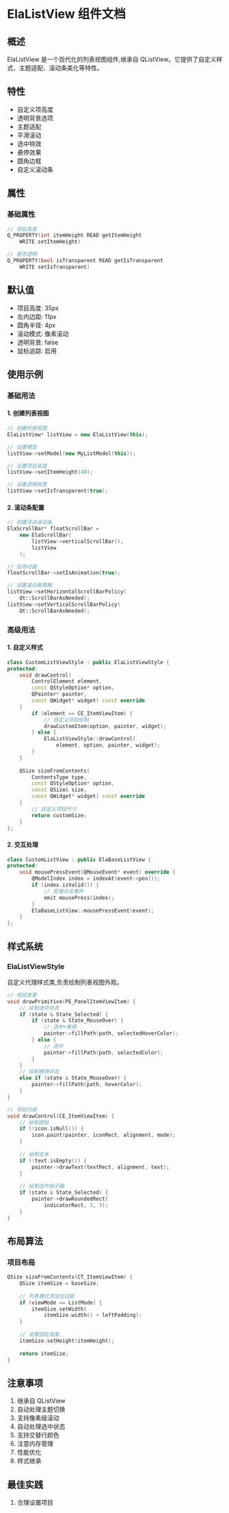 # ElaListView 组件文档

## 概述
ElaListView 是一个现代化的列表视图组件,继承自 QListView。它提供了自定义样式、主题适配、滚动条美化等特性。

## 特性
- 自定义项高度
- 透明背景选项
- 主题适配
- 平滑滚动
- 选中特效
- 悬停效果
- 圆角边框
- 自定义滚动条

## 属性

### 基础属性
```cpp
// 项目高度
Q_PROPERTY(int itemHeight READ getItemHeight 
    WRITE setItemHeight)

// 是否透明
Q_PROPERTY(bool isTransparent READ getIsTransparent 
    WRITE setIsTransparent)
```

## 默认值
- 项目高度: 35px
- 左内边距: 11px
- 圆角半径: 4px
- 滚动模式: 像素滚动
- 透明背景: false
- 鼠标追踪: 启用

## 使用示例

### 基础用法

#### 1. 创建列表视图
```cpp
// 创建列表视图
ElaListView* listView = new ElaListView(this);

// 设置模型
listView->setModel(new MyListModel(this));

// 设置项目高度
listView->setItemHeight(40);

// 设置透明背景
listView->setIsTransparent(true);
```

#### 2. 滚动条配置
```cpp
// 创建浮动滚动条
ElaScrollBar* floatScrollBar = 
    new ElaScrollBar(
        listView->verticalScrollBar(), 
        listView
    );

// 启用动画
floatScrollBar->setIsAnimation(true);

// 设置滚动条策略
listView->setHorizontalScrollBarPolicy(
    Qt::ScrollBarAsNeeded);
listView->setVerticalScrollBarPolicy(
    Qt::ScrollBarAsNeeded);
```

### 高级用法

#### 1. 自定义样式
```cpp
class CustomListViewStyle : public ElaListViewStyle {
protected:
    void drawControl(
        ControlElement element,
        const QStyleOption* option,
        QPainter* painter,
        const QWidget* widget) const override 
    {
        if (element == CE_ItemViewItem) {
            // 自定义项目绘制
            drawCustomItem(option, painter, widget);
        } else {
            ElaListViewStyle::drawControl(
                element, option, painter, widget);
        }
    }
    
    QSize sizeFromContents(
        ContentsType type,
        const QStyleOption* option,
        const QSize& size,
        const QWidget* widget) const override 
    {
        // 自定义项目尺寸
        return customSize;
    }
};
```

#### 2. 交互处理
```cpp
class CustomListView : public ElaBaseListView {
protected:
    void mousePressEvent(QMouseEvent* event) override {
        QModelIndex index = indexAt(event->pos());
        if (index.isValid()) {
            // 处理点击事件
            emit mousePress(index);
        }
        ElaBaseListView::mousePressEvent(event);
    }
};
```

## 样式系统

### ElaListViewStyle
自定义代理样式类,负责绘制列表视图外观。

```cpp
// 项目背景
void drawPrimitive(PE_PanelItemViewItem) {
    // 绘制选中状态
    if (state & State_Selected) {
        if (state & State_MouseOver) {
            // 选中+悬停
            painter->fillPath(path, selectedHoverColor);
        } else {
            // 选中
            painter->fillPath(path, selectedColor);
        }
    }
    // 绘制悬停状态
    else if (state & State_MouseOver) {
        painter->fillPath(path, hoverColor);
    }
}

// 项目内容
void drawControl(CE_ItemViewItem) {
    // 绘制图标
    if (!icon.isNull()) {
        icon.paint(painter, iconRect, alignment, mode);
    }
    
    // 绘制文本
    if (!text.isEmpty()) {
        painter->drawText(textRect, alignment, text);
    }
    
    // 绘制选中指示器
    if (state & State_Selected) {
        painter->drawRoundedRect(
            indicatorRect, 3, 3);
    }
}
```

## 布局算法

### 项目布局
```cpp
QSize sizeFromContents(CT_ItemViewItem) {
    QSize itemSize = baseSize;
    
    // 列表模式添加左边距
    if (viewMode == ListMode) {
        itemSize.setWidth(
            itemSize.width() + leftPadding);
    }
    
    // 设置固定高度
    itemSize.setHeight(itemHeight);
    
    return itemSize;
}
```

## 注意事项
1. 继承自 QListView
2. 自动处理主题切换
3. 支持像素级滚动
4. 自动处理选中状态
5. 支持交替行颜色
6. 注意内存管理
7. 性能优化
8. 样式继承

## 最佳实践
1. 合理设置项目
